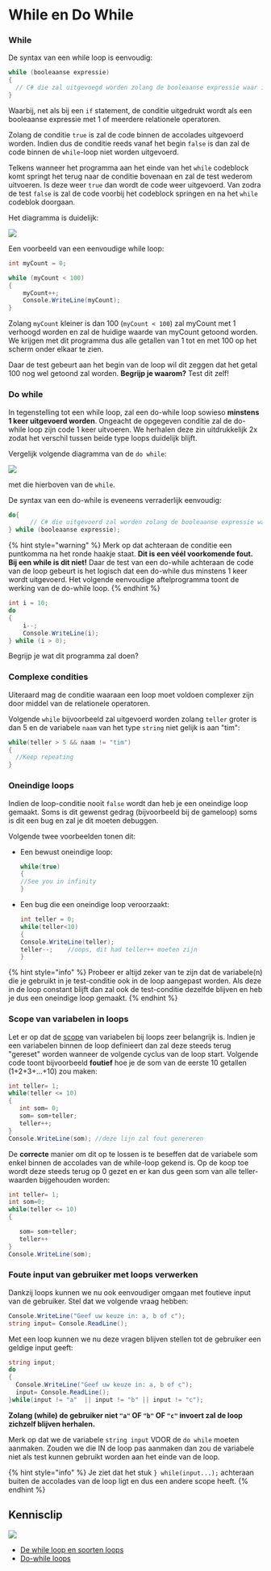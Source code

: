 # While en Do While

### While

De syntax van een while loop is eenvoudig:

```csharp
while (booleaanse expressie) 
{
  // C# die zal uitgevoegd worden zolang de booleaanse expressie waar is
}
```

Waarbij, net als bij een `if` statement, de conditie uitgedrukt wordt als een booleaanse expressie met 1 of meerdere relationele operatoren.

Zolang de conditie `true` is zal de code binnen de accolades uitgevoerd worden. Indien dus de conditie reeds vanaf het begin `false` is dan zal de code binnen de `while`-loop niet worden uitgevoerd.

Telkens wanneer het programma aan het einde van het `while` codeblock komt springt het terug naar de conditie bovenaan en zal de test wederom uitvoeren. Is deze weer `true` dan wordt de code weer uitgevoerd. Van zodra de test `false` is zal de code voorbij het codeblock springen en na het `while` codeblok doorgaan.

Het diagramma is duidelijk:

![](../../.gitbook/assets/while%20%283%29.png)

Een voorbeeld van een eenvoudige while loop:

```csharp
int myCount = 0;

while (myCount < 100)
{
    myCount++;
    Console.WriteLine(myCount);
}
```

Zolang `myCount` kleiner is dan 100 \(`myCount < 100`\) zal myCount met 1 verhoogd worden en zal de huidige waarde van myCount getoond worden. We krijgen met dit programma dus alle getallen van 1 tot en met 100 op het scherm onder elkaar te zien.

Daar de test gebeurt aan het begin van de loop wil dit zeggen dat het getal 100 nog wel getoond zal worden. **Begrijp je waarom?** Test dit zelf!

### Do while

In tegenstelling tot een while loop, zal een do-while loop sowieso **minstens 1 keer uitgevoerd worden**. Ongeacht de opgegeven conditie zal de do-while loop zijn code 1 keer uitvoeren. We herhalen deze zin uitdrukkelijk 2x zodat het verschil tussen beide type loops duidelijk blijft.

Vergelijk volgende diagramma van de `do while`:

![](../../.gitbook/assets/dowhile%20%282%29.png)

met die hierboven van de `while`.

De syntax van een do-while is eveneens verraderlijk eenvoudig:

```csharp
do{
      // C# die uitgevoerd zal worden zolang de booleaanse expressie waar is
} while (booleaanse expressie);
```

{% hint style="warning" %}
Merk op dat achteraan de conditie een puntkomma na het ronde haakje staat. **Dit is een véél voorkomende fout. Bij een while is dit niet!** Daar de test van een do-while achteraan de code van de loop gebeurt is het logisch dat een do-while dus minstens 1 keer wordt uitgevoerd. Het volgende eenvoudige aftelprogramma toont de werking van de do-while loop.
{% endhint %}

```csharp
int i = 10;
do
{
    i--;
    Console.WriteLine(i);
} while (i > 0);
```

Begrijp je wat dit programma zal doen?

### Complexe condities

Uiteraard mag de conditie waaraan een loop moet voldoen complexer zijn door middel van de relationele operatoren.

Volgende `while` bijvoorbeeld zal uitgevoerd worden zolang `teller` groter is dan 5 en de variabele `naam` van het type `string` niet gelijk is aan "tim":

```csharp
while(teller > 5 && naam != "tim")
{
  //Keep repeating
}
```

### Oneindige loops

Indien de loop-conditie nooit `false` wordt dan heb je een oneindige loop gemaakt. Soms is dit gewenst gedrag \(bijvoorbeeld bij de gameloop\) soms is dit een bug en zal je dit moeten debuggen.

Volgende twee voorbeelden tonen dit:

* Een bewust oneindige loop:

  ```csharp
  while(true)
  {
  //See you in infinity
  }
  ```

* Een bug die een oneindige loop veroorzaakt:

  ```csharp
  int teller = 0; 
  while(teller<10)
  {
  Console.WriteLine(teller);
  teller--;    //oops, dit had teller++ moeten zijn
  }
  ```

{% hint style="info" %}
Probeer er altijd zeker van te zijn dat de variabele\(n\) die je gebruikt in je test-conditie ook in de loop aangepast worden. Als deze in de loop constant blijft dan zal ook de test-conditie dezelfde blijven en heb je dus een oneindige loop gemaakt.
{% endhint %}

### Scope van variabelen in loops

Let er op dat de [scope](../h4-beslissingen/3_scope.md) van variabelen bij loops zeer belangrijk is. Indien je een variabelen binnen de loop definieert dan zal deze steeds terug "gereset" worden wanneer de volgende cyclus van de loop start. Volgende code toont bijvoorbeeld **foutief** hoe je de som van de eerste 10 getallen \(1+2+3+...+10\) zou maken:

```csharp
int teller= 1;
while(teller <= 10)
{
   int som= 0;
   som= som+teller;
   teller++;
}
Console.WriteLine(som); //deze lijn zal fout genereren
```

De **correcte** manier om dit op te lossen is te beseffen dat de variabele som enkel binnen de accolades van de while-loop gekend is. Op de koop toe wordt deze steeds terug op 0 gezet en er kan dus geen som van alle teller-waarden bijgehouden worden:

```csharp
int teller= 1;
int som=0;  
while(teller <= 10)
{

   som= som+teller;
   teller++
}
Console.WriteLine(som);
```

### Foute input van gebruiker met loops verwerken

Dankzij loops kunnen we nu ook eenvoudiger omgaan met foutieve input van de gebruiker. Stel dat we volgende vraag hebben:

```csharp
Console.WriteLine("Geef uw keuze in: a, b of c");
string input= Console.ReadLine();
```

Met een loop kunnen we nu deze vragen blijven stellen tot de gebruiker een geldige input geeft:

```csharp
string input;
do
{
  Console.WriteLine("Geef uw keuze in: a, b of c");
  input= Console.ReadLine();
}while(input != "a"  || input != "b" || input != "c");
```

**Zolang \(while\) de gebruiker niet `"a"` OF `"b"` OF `"c"` invoert zal de loop zichzelf blijven herhalen.**

Merk op dat we de variabele `string input` VOOR de `do while` moeten aanmaken. Zouden we die IN de loop pas aanmaken dan zou de variabele niet als test kunnen gebruikt worden aan het einde van de loop.

{% hint style="info" %}
Je ziet dat het stuk `} while(input...);` achteraan buiten de accolades van de loop ligt en dus een andere scope heeft.
{% endhint %}

## Kennisclip

![](../../.gitbook/assets/infoclip%20%282%29%20%282%29.png)

* [De while loop en soorten loops](https://ap.cloud.panopto.eu/Panopto/Pages/Viewer.aspx?id=3d1f021e-0152-4dcd-9e73-a99800b53707)
* [Do-while loops](https://ap.cloud.panopto.eu/Panopto/Pages/Viewer.aspx?id=82314092-f4bf-408b-bb3f-a99800b6f1c8)

